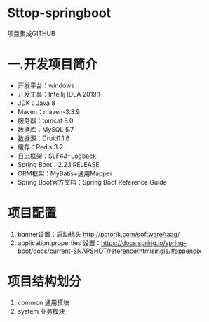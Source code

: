 # Sttop-springboot
项目集成GITHUB

# 一.开发项目简介
  - 开发平台：windows
  - 开发工具：Intellij IDEA 2019.1
  - JDK：Java 8
  - Maven：maven-3.3.9
  - 服务器：tomcat 8.0
  - 数据库：MySQL 5.7
  - 数据源：Druid1.1.6
  - 缓存：Redis 3.2
  - 日志框架：SLF4J+Logback
  - Spring Boot：2.2.1.RELEASE
  - ORM框架：MyBatis+通用Mapper
  - Spring Boot官方文档：Spring Boot Reference Guide

# 项目配置
  1. banner设置：启动标头 http://patorjk.com/software/taag/
  2. application.properties 设置：https://docs.spring.io/spring-boot/docs/current-SNAPSHOT/reference/htmlsingle/#appendix
# 项目结构划分
  1. common 通用模块   
  2. system 业务模块
  
